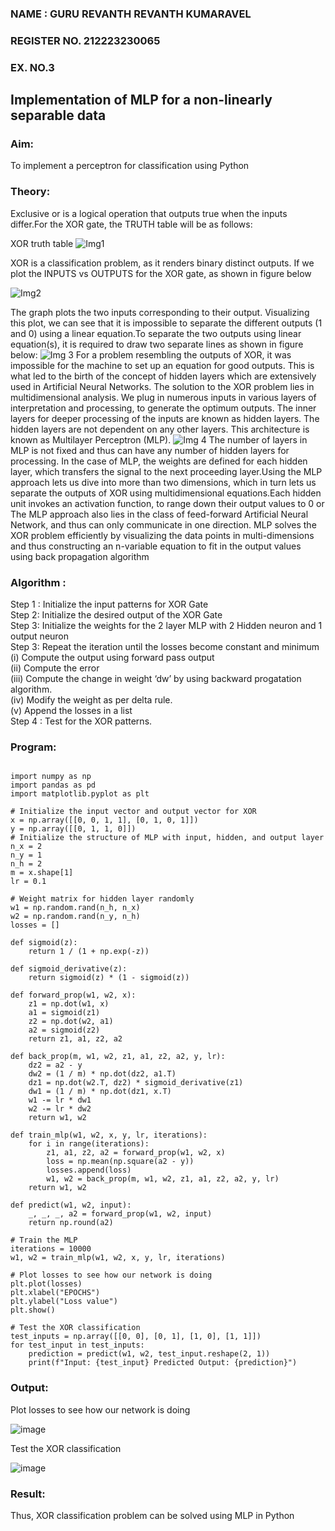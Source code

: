 <H3>NAME : GURU REVANTH REVANTH KUMARAVEL</H3>
<H3>REGISTER NO. 212223230065</H3>
<H3>EX. NO.3</H3>

<H2 aligh = center> Implementation of MLP for a non-linearly separable data</H2>
<h3>Aim:</h3>
To implement a perceptron for classification using Python
<H3>Theory:</H3>
Exclusive or is a logical operation that outputs true when the inputs differ.For the XOR gate, the TRUTH table will be as follows:

XOR truth table
![Img1](https://user-images.githubusercontent.com/112920679/195774720-35c2ed9d-d484-4485-b608-d809931a28f5.gif)

XOR is a classification problem, as it renders binary distinct outputs. If we plot the INPUTS vs OUTPUTS for the XOR gate, as shown in figure below

![Img2](https://user-images.githubusercontent.com/112920679/195774898-b0c5886b-3d58-4377-b52f-73148a3fe54d.gif)

The graph plots the two inputs corresponding to their output. Visualizing this plot, we can see that it is impossible to separate the different outputs (1 and 0) using a linear equation.To separate the two outputs using linear equation(s), it is required to draw two separate lines as shown in figure below:
![Img 3](https://user-images.githubusercontent.com/112920679/195775012-74683270-561b-4a3a-ac62-cf5ddfcf49ca.gif)
For a problem resembling the outputs of XOR, it was impossible for the machine to set up an equation for good outputs. This is what led to the birth of the concept of hidden layers which are extensively used in Artificial Neural Networks. The solution to the XOR problem lies in multidimensional analysis. We plug in numerous inputs in various layers of interpretation and processing, to generate the optimum outputs.
The inner layers for deeper processing of the inputs are known as hidden layers. The hidden layers are not dependent on any other layers. This architecture is known as Multilayer Perceptron (MLP).
![Img 4](https://user-images.githubusercontent.com/112920679/195775183-1f64fe3d-a60e-4998-b4f5-abce9534689d.gif)
The number of layers in MLP is not fixed and thus can have any number of hidden layers for processing. In the case of MLP, the weights are defined for each hidden layer, which transfers the signal to the next proceeding layer.Using the MLP approach lets us dive into more than two dimensions, which in turn lets us separate the outputs of XOR using multidimensional equations.Each hidden unit invokes an activation function, to range down their output values to 0 or The MLP approach also lies in the class of feed-forward Artificial Neural Network, and thus can only communicate in one direction. MLP solves the XOR problem efficiently by visualizing the data points in multi-dimensions and thus constructing an n-variable equation to fit in the output values using back propagation algorithm

<h3>Algorithm :</H3>

Step 1 : Initialize the input patterns for XOR Gate<BR>
Step 2: Initialize the desired output of the XOR Gate<BR>
Step 3: Initialize the weights for the 2 layer MLP with 2 Hidden neuron  and 1 output neuron<BR>
Step 3: Repeat the  iteration  until the losses become constant and  minimum<BR>
    (i)  Compute the output using forward pass output<BR>
    (ii) Compute the error<BR>
	(iii) Compute the change in weight ‘dw’ by using backward progatation algorithm. <BR>
    (iv) Modify the weight as per delta rule.<BR>
    (v)  Append the losses in a list <BR>
Step 4 : Test for the XOR patterns.

<H3>Program:</H3>

```

import numpy as np
import pandas as pd
import matplotlib.pyplot as plt

# Initialize the input vector and output vector for XOR
x = np.array([[0, 0, 1, 1], [0, 1, 0, 1]])
y = np.array([[0, 1, 1, 0]])
# Initialize the structure of MLP with input, hidden, and output layer
n_x = 2
n_y = 1
n_h = 2
m = x.shape[1]
lr = 0.1

# Weight matrix for hidden layer randomly
w1 = np.random.rand(n_h, n_x)
w2 = np.random.rand(n_y, n_h)
losses = []

def sigmoid(z):
    return 1 / (1 + np.exp(-z))

def sigmoid_derivative(z):
    return sigmoid(z) * (1 - sigmoid(z))

def forward_prop(w1, w2, x):
    z1 = np.dot(w1, x)
    a1 = sigmoid(z1)
    z2 = np.dot(w2, a1)
    a2 = sigmoid(z2)
    return z1, a1, z2, a2

def back_prop(m, w1, w2, z1, a1, z2, a2, y, lr):
    dz2 = a2 - y
    dw2 = (1 / m) * np.dot(dz2, a1.T)
    dz1 = np.dot(w2.T, dz2) * sigmoid_derivative(z1)
    dw1 = (1 / m) * np.dot(dz1, x.T)
    w1 -= lr * dw1
    w2 -= lr * dw2
    return w1, w2

def train_mlp(w1, w2, x, y, lr, iterations):
    for i in range(iterations):
        z1, a1, z2, a2 = forward_prop(w1, w2, x)
        loss = np.mean(np.square(a2 - y))
        losses.append(loss)
        w1, w2 = back_prop(m, w1, w2, z1, a1, z2, a2, y, lr)
    return w1, w2

def predict(w1, w2, input):
    _, _, _, a2 = forward_prop(w1, w2, input)
    return np.round(a2)

# Train the MLP
iterations = 10000
w1, w2 = train_mlp(w1, w2, x, y, lr, iterations)

# Plot losses to see how our network is doing
plt.plot(losses)
plt.xlabel("EPOCHS")
plt.ylabel("Loss value")
plt.show()

# Test the XOR classification
test_inputs = np.array([[0, 0], [0, 1], [1, 0], [1, 1]])
for test_input in test_inputs:
    prediction = predict(w1, w2, test_input.reshape(2, 1))
    print(f"Input: {test_input} Predicted Output: {prediction}")

```


<H3>Output:</H3>

Plot losses to see how our network is doing

![image](https://github.com/A-Thiyagarajan/Ex-3-NN/assets/118707693/dad8a1a5-f465-44c7-9458-6824fe4cab89)

Test the XOR classification


![image](https://github.com/A-Thiyagarajan/Ex-3-NN/assets/118707693/cddd8565-fda1-46e2-b84f-c15eb4ca8ee9)


<H3> Result:</H3>
Thus, XOR classification problem can be solved using MLP in Python 

